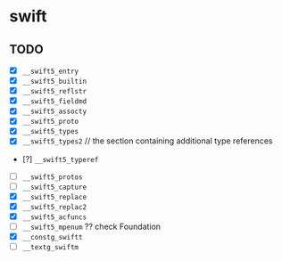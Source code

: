 # swift

## TODO

- [x] `__swift5_entry`
- [x] `__swift5_builtin`
- [x] `__swift5_reflstr`
- [x] `__swift5_fieldmd`
- [x] `__swift5_assocty`
- [x] `__swift5_proto`
- [x] `__swift5_types`
- [x] `__swift5_types2` // the section containing additional type references
- [?] `__swift5_typeref`
- [ ] `__swift5_protos`
- [ ] `__swift5_capture`
- [x] `__swift5_replace`
- [x] `__swift5_replac2`
- [x] `__swift5_acfuncs`
- [ ] `__swift5_mpenum` ?? check Foundation
- [x] `__constg_swiftt`
- [ ] `__textg_swiftm`
